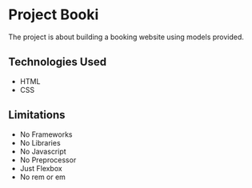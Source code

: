 # Project Booki  

The project is about building a booking website using models provided.  

## Technologies Used  
- HTML  
- CSS  

## Limitations  

- No Frameworks  
- No Libraries  
- No Javascript  
- No Preprocessor  
- Just Flexbox  
- No rem or em  

